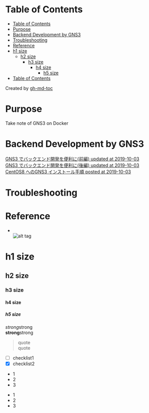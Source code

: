 Table of Contents
=================

   * [Table of Contents](#table-of-contents)
   * [Purpose](#purpose)
   * [Backend Development by GNS3](#backend-development-by-gns3)
   * [Troubleshooting](#troubleshooting)
   * [Reference](#reference)
   * [h1 size](#h1-size)
      * [h2 size](#h2-size)
         * [h3 size](#h3-size)
            * [h4 size](#h4-size)
               * [h5 size](#h5-size)
   * [Table of Contents](#table-of-contents-1)

Created by [gh-md-toc](https://github.com/ekalinin/github-markdown-toc)


# Purpose
Take note of GNS3 on Docker  

# Backend Development by GNS3  
[GNS3 でバックエンド開発を便利に(前編) updated at 2019-10-03](https://qiita.com/t-eno/items/52dc7e64ce972c68653d)  
[GNS3 でバックエンド開発を便利に(後編) updated at 2019-10-03](https://qiita.com/t-eno/items/21a44a75248754deadc3)  
[CentOS8 へのGNS3 インストール手順 posted at 2019-10-03](https://qiita.com/t-eno/items/d6b00adb48ed60615819)  

# Troubleshooting


# Reference


* []()  
![alt tag]()  

# h1 size

## h2 size

### h3 size

#### h4 size

##### h5 size

*strong*strong  
**strong**strong  

> quote  
> quote

- [ ] checklist1
- [x] checklist2

* 1
* 2
* 3

- 1
- 2
- 3
